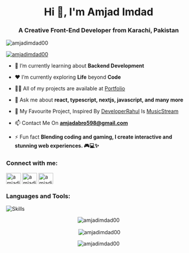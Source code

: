 <h1 align="center">Hi 👋, I'm Amjad Imdad</h1>
<h3 align="center">A Creative Front-End Developer from Karachi, Pakistan</h3>

<p align="left"> <img src="https://komarev.com/ghpvc/?username=amjadimdad00&label=Profile%20views&color=0e75b6&style=flat" alt="amjadimdad00" /> </p>

<p align="left"> <a href="https://github.com/ryo-ma/github-profile-trophy"><img src="https://github-profile-trophy.vercel.app/?username=amjadimdad00" alt="amjadimdad00" /></a> </p>

<!-- - 🔭 I’m currently working on my **Skills** -->

- 🌱 I’m currently learning about **Backend Development**

- ❤️ I’m currently exploring **Life** beyond **Code**

- 👨‍💻 All of my projects are available at [Portfolio](https://amjadimdad00.vercel.app)

- 💬 Ask me about **react, typescript, nextjs, javascript, and many more**

- 🚀 My Favourite Project, Inspired By [DeveloperRahul](https://github.com/developerrahulofficial) Is [MusicStream](https://musicstream.vercel.app)

- 📫 Contact Me On **amjadabro598@gmail.com**

- ⚡ Fun fact **Blending coding and gaming, I create interactive and stunning web experiences. 🎮💻✨**

<!-- - 📝 I regularly write articles on [medium](https://amjadimdad00.medium.com) -->

<h3 align="left">Connect with me:</h3>
<p align="left">
  
<a href="https://linkedin.com/in/amjadimdad00" target="blank"><img align="center" src="https://raw.githubusercontent.com/rahuldkjain/github-profile-readme-generator/master/src/images/icons/Social/linked-in-alt.svg" alt="amjadimdad00" height="30" width="40" /></a>
<a href="https://fb.com/amjadimdad00" target="blank"><img align="center" src="https://raw.githubusercontent.com/rahuldkjain/github-profile-readme-generator/master/src/images/icons/Social/facebook.svg" alt="amjadimdad00" height="30" width="40" /></a>
<a href="https://instagram.com/broknsoul4uhs" target="blank"><img align="center" src="https://raw.githubusercontent.com/rahuldkjain/github-profile-readme-generator/master/src/images/icons/Social/instagram.svg" alt="amjadimdad00" height="30" width="40" /></a>
</p>

<h3 align="left">Languages and Tools:</h3>

![Skills](https://skillicons.dev/icons?i=html,css,js,react,vite,nextjs,ts,nodejs,express,mongodb,postman,bootstrap,tailwind,mui,firebase,jquery,threejs,git,gitlab,github,npm,discord,vercel,gmail,instagram,linkedin,netlify,vscode)

<p align="center"><img align="center" src="https://github-readme-stats.vercel.app/api/top-langs?username=amjadimdad00&show_icons=true&locale=en&layout=compact" alt="amjadimdad00" /></p>

<p align="center">&nbsp;<img align="center" src="https://github-readme-stats.vercel.app/api?username=amjadimdad00&show_icons=true&locale=en" alt="amjadimdad00" /></p>

<p align="center"><img align="center" src="https://github-readme-streak-stats.herokuapp.com/?user=amjadimdad00&" alt="amjadimdad00" /></p>
